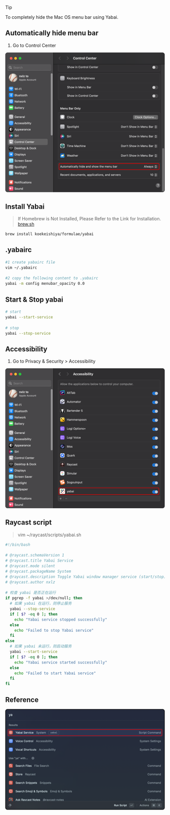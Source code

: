 > [!TIP]
> To completely hide the Mac OS menu bar using Yabai.

## Automatically hide menu bar

1. Go to Control Center
<p>
   <img src="/images/menu.png" width="700">
</p>


## Install Yabai
> If Homebrew is Not Installed, Please Refer to the Link for Installation. [brew.sh](https://brew.sh/)


```bash
brew install koekeishiya/formulae/yabai
```


## .yabairc

```bash
#1 create yabairc file
vim ~/.yabairc

#2 copy the following content to .yabairc
yabai -m config menubar_opacity 0.0
```

## Start & Stop yabai

```bash
# start
yabai --start-service

# stop
yabai --stop-service
```

## Accessibility

1. Go to Privacy & Security > Accessibility
<p>
   <img src="/images/yabai.png" width="700">
</p>


## Raycast script

> vim ~/raycast/scripts/yabai.sh

```bash
#!/bin/bash

# @raycast.schemaVersion 1
# @raycast.title Yabai Service
# @raycast.mode silent
# @raycast.packageName System
# @raycast.description Toggle Yabai window manager service (start/stop)
# @raycast.author nxlz

# 检查 yabai 是否正在运行
if pgrep -f yabai >/dev/null; then
  # 如果 yabai 在运行，则停止服务
  yabai --stop-service
  if [ $? -eq 0 ]; then
    echo "Yabai service stopped successfully"
  else
    echo "Failed to stop Yabai service"
  fi
else
  # 如果 yabai 未运行，则启动服务
  yabai --start-service
  if [ $? -eq 0 ]; then
    echo "Yabai service started successfully"
  else
    echo "Failed to start Yabai service"
  fi
fi

```

## Reference 
<p>
   <img src="/images/raycast.png" width="700">
</p>
